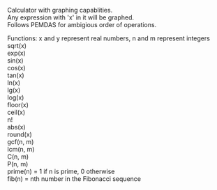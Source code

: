 Calculator with graphing capablities.  
Any expression with 'x' in it will be graphed.  
Follows PEMDAS for ambigious order of operations.  
  
Functions: x and y represent real numbers, n and m represent integers  
sqrt(x)  
exp(x)  
sin(x)  
cos(x)  
tan(x)  
ln(x)  
lg(x)  
log(x)  
floor(x)  
ceil(x)  
n!  
abs(x)  
round(x)  
gcf(n, m)  
lcm(n, m)  
C(n, m)  
P(n, m)  
prime(n) = 1 if n is prime, 0 otherwise  
fib(n) = nth number in the Fibonacci sequence